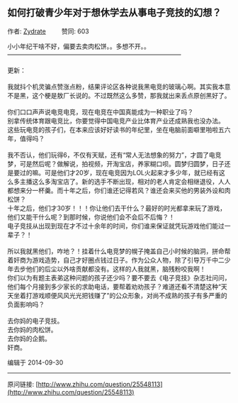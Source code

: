 ## 如何打破青少年对于想休学去从事电子竞技的幻想？

作者: [Zydrate](http://www.zhihu.com/people/zydrate)&nbsp;&nbsp;&nbsp;&nbsp;&nbsp;&nbsp;&nbsp;&nbsp; 赞同: 603


小小年纪干啥不好，偏要去卖肉松饼。。多想不开。。<br>————————————————————————————<br><br>更新：<br><br>我就抖个机灵骗点赞涨点粉，结果评论区各种说我黑电竞的玻璃心啊。其实我本意不是黑，这个梗是敖厂长说的。不过既然这么多赞，那我就出来丢点原创黑好了。<br><br>你们口口声声说电竞电竞，现在电竞在中国真能成为一种职业了吗？<br>别拿传统体育跟电竞比，你要觉得中国电竞产业比体育产业还成熟我也没办法。<br>这些玩电竞的孩子们，在本来应该好好读书的年纪里，坐在电脑前面噼里啪啦五六年，值得吗？<br><br>我不否认，他们玩得6，不仅有天赋，还有“常人无法想象的努力”，才圆了电竞梦，可是然后呢？做解说，拍视频，开淘宝店，养家糊口呗。圆梦归圆梦，日子还是要过的嘛。可是他们才20岁，现在电竞因为LOL火起来才多少年，就已经有这么多主播这么多淘宝店了。新的选手不断出现，相对的老人肯定会相继退役，人人都想来分一杯羹。而十年之后，你们谁还记得若风？谁还会来买他的男装外设和肉松饼？<br>十年之后，他们才30岁！！！你让他们去干什么？最好的时光都拿来玩了游戏，他们又能干什么呢？到那时候，你说他们会不会后不后悔？！<br>电子竞技从出现到现在才不过十余年的时间，你们谁来保证就凭玩游戏他们能过一辈子？！<br><br>所以我就黑他们，咋地？！挂着什么电竞梦的幌子掩盖自己小时候的脑洞，拼命帮着奸商为游戏造势，自己才好圈点钱过日子。作为公众人物，除了引导万千中二少年去步他们的后尘以外啥贡献都没有。这样的人我就黑，脑残粉咬我啊！<br>你们以为有题主表弟这种问题的孩子还少吗？要不要去《电子竞技》杂志社问问，他们每个月接到多少家长的求助电话，要帮着劝劝孩子？难道还看不清楚这种“天天坐着打游戏顺便风风光光把钱赚了”的公众形象，对尚不成熟的孩子有多严重的负面影响吗？<br><br>去你妈的电子竞技。<br>去你妈的肉松饼。<br>去你妈的企鹅。<br>奸商。



编辑于 2014-09-30



---
原问链接: [http://www.zhihu.com/question/25548113](http://www.zhihu.com/question/25548113)